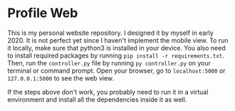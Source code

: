 # Profile Web

This is my personal website repository. I designed it by myself in early 2020. It is not perfect yet since I haven't implement the mobile view. To run it locally, make sure that python3 is installed in your device. You also need to install required packages by running `pip install -r requirements.txt`. Then, run the `controller.py` file by running `py controller.py` on your terminal or command prompt. Open your browser, go to `localhost:5000` or `127.0.0.1:5000` to see the web view.

If the steps above don't work, you probably need to run it in a virtual environment and install all the dependencies inside it as well.